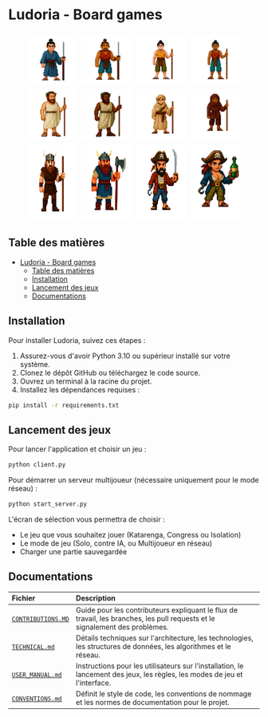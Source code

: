 # Ludoria - Board games

<div style="display: flex; flex-wrap: wrap; justify-content: center;">
<img src="assets/japon/joueur1.png" style="width: 100px; margin: 5px;">
<img src="assets/japon/joueur2.png" style="width: 100px; margin: 5px;">
<img src="assets/tropique/joueur1.png" style="width: 100px; margin: 5px;">
<img src="assets/tropique/joueur2.png" style="width: 100px; margin: 5px;">
<img src="assets/grec/joueur1.png" style="width: 100px; margin: 5px;">
<img src="assets/grec/joueur2.png" style="width: 100px; margin: 5px;">
<img src="assets/sahara/joueur1.png" style="width: 100px; margin: 5px;">
<img src="assets/sahara/joueur2.png" style="width: 100px; margin: 5px;">
<img src="assets/nordique/joueur1.png" style="width: 100px; margin: 5px;">
<img src="assets/nordique/joueur2.png" style="width: 100px; margin: 5px;">
<img src="assets/pirate/joueur1.png" style="width: 100px; margin: 5px;">
<img src="assets/pirate/joueur2.png" style="width: 100px; margin: 5px;">
</div>


## Table des matières

- [Ludoria - Board games](#ludoria---board-games)
  - [Table des matières](#table-des-matières)
  - [Installation](#installation)
  - [Lancement des jeux](#lancement-des-jeux)
  - [Documentations](#documentations)

## Installation

Pour installer Ludoria, suivez ces étapes :

1. Assurez-vous d'avoir Python 3.10 ou supérieur installé sur votre système.
2. Clonez le dépôt GitHub ou téléchargez le code source.
3. Ouvrez un terminal à la racine du projet.
4. Installez les dépendances requises :

```bash
pip install -r requirements.txt
```

## Lancement des jeux

Pour lancer l'application et choisir un jeu :

```bash
python client.py
```

Pour démarrer un serveur multijoueur (nécessaire uniquement pour le mode réseau) :

```bash
python start_server.py
```

L'écran de sélection vous permettra de choisir :
- Le jeu que vous souhaitez jouer (Katarenga, Congress ou Isolation)
- Le mode de jeu (Solo, contre IA, ou Multijoueur en réseau)
- Charger une partie sauvegardée

## Documentations
| Fichier                                                  | Description                                                                                             |
| :------------------------------------------------------- | :------------------------------------------------------------------------------------------------------ |
| [`CONTRIBUTIONS.MD`](docs/CONTRIBUTIONS.MD)               | Guide pour les contributeurs expliquant le flux de travail, les branches, les pull requests et le signalement des problèmes. |
| [`TECHNICAL.md`](docs/TECHNICAL.md) | Détails techniques sur l'architecture, les technologies, les structures de données, les algorithmes et le réseau. |
| [`USER_MANUAL.md`](docs/USER_MANUAL.md)                   | Instructions pour les utilisateurs sur l'installation, le lancement des jeux, les règles, les modes de jeu et l'interface. |
| [`CONVENTIONS.md`](docs/CONVENTIONS.md)                   | Définit le style de code, les conventions de nommage et les normes de documentation pour le projet.   |

